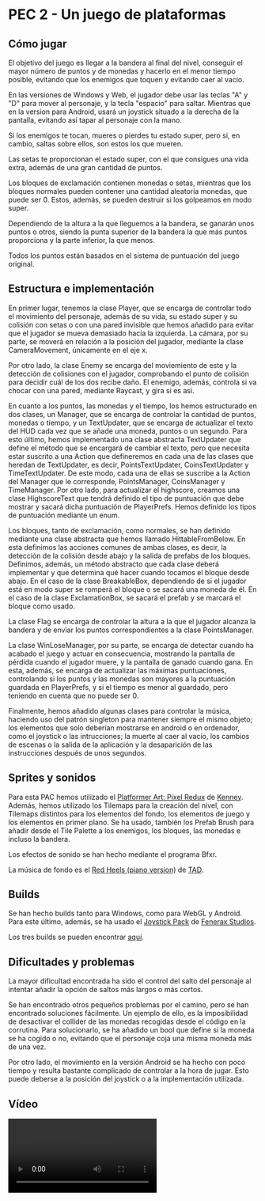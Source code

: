 # PEC 2 - Un juego de plataformas

## Cómo jugar
El objetivo del juego es llegar a la bandera al final del nivel, conseguir el mayor número de puntos y de monedas y hacerlo en el menor tiempo posible, evitando que los enemigos que toquen y evitando caer al vacío.

En las versiones de Windows y Web, el jugador debe usar las teclas "A" y "D" para mover al personaje, y la tecla "espacio" para saltar. Mientras que en la version para Android, usará un joystick situado a la derecha de la pantalla, evitando así tapar al personaje con la mano.

Si los enemigos te tocan, mueres o pierdes tu estado super, pero si, en cambio, saltas sobre ellos, son estos los que mueren.

Las setas te proporcionan el estado super, con el que consigues una vida extra, además de una gran cantidad de puntos.

Los bloques de exclamación contienen monedas o setas, mientras que los bloques normales pueden contener una cantidad aleatoria monedas, que puede ser 0. Estos, además, se pueden destruir si los golpeamos en modo super.

Dependiendo de la altura a la que lleguemos a la bandera, se ganarán unos puntos o otros, siendo la punta superior de la bandera la que más puntos proporciona y la parte inferior, la que menos.

Todos los puntos están basados en el sistema de puntuación del juego original.

## Estructura e implementación
En primer lugar, tenemos la clase Player, que se encarga de controlar todo el movimiento del personaje, además de su vida, su estado super y su colisión con setas o con una pared invisible que hemos añadido para evitar que el jugador se mueva demasiado hacia la izquierda. La cámara, por su parte, se moverá en relación a la posición del jugador, mediante la clase CameraMovement, únicamente en el eje x.

Por otro lado, la clase Enemy se encarga del moviemiento de este y la detección de colisiones con el jugador, comprobando el punto de colisión para decidir cuál de los dos recibe daño. El enemigo, además, controla si va chocar con una pared, mediante Raycast, y gira si es así.

En cuanto a los puntos, las monedas y el tiempo, los hemos estructurado en dos clases, un Manager, que se encarga de controlar la cantidad de puntos, monedas o tiempo, y un TextUpdater, que se encarga de actualizar el texto del HUD cada vez que se añade una moneda, puntos o un segundo. Para esto último, hemos implementado una clase abstracta TextUpdater que define el método que se encargará de cambiar el texto, pero que necesita estar suscrito a una Action<int> que defineremos en cada una de las clases que heredan de TextUpdater, es decir, PointsTextUpdater, CoinsTextUpdater y TimeTextUpdater. De este modo, cada una de ellas se suscribe a la Action del Manager que le corresponde, PointsManager, CoinsManager y TimeManager. Por otro lado, para actualizar el highscore, creamos una clase HighscoreText que tendrá definido el tipo de puntuación que debe mostrar y sacará dicha puntuación de PlayerPrefs. Hemos definido los tipos de puntuación mediante un enum.

Los bloques, tanto de exclamación, como normales, se han definido mediante una clase abstracta que hemos llamado HittableFromBelow. En esta definimos las acciones comunes de ambas clases, es decir, la detección de la colisión desde abajo y la salida de prefabs de los bloques. Definimos, además, un método abstracto que cada clase deberá implementar y que determina qué hacer cuando tocamos el bloque desde abajo. En el caso de la clase BreakableBox, dependiendo de si el jugador está en modo super se romperá el bloque o se sacará una moneda de él. En el caso de la clase ExclamationBox, se sacará el prefab y se marcará el bloque como usado.

La clase Flag se encarga de controlar la altura a la que el jugador alcanza la bandera y de enviar los puntos correspondientes a la clase PointsManager.

La clase WinLoseManager, por su parte, se encarga de detectar cuando ha acabado el juego y actuar en consecuencia, mostrando la pantalla de pérdida cuando el jugador muere, y la pantalla de ganado cuando gana. En esta, además, se encarga de actualizar las máximas puntuaciones, controlando si los puntos y las monedas son mayores a la puntuación guardada en PlayerPrefs, y si el tiempo es menor al guardado, pero teniendo en cuenta que no puede ser 0.

Finalmente, hemos añadido algunas clases para controlar la música, haciendo uso del patrón singleton para mantener siempre el mismo objeto; los elementos que solo deberían mostrarse en android o en ordenador, como el joystick o las intrucciones; la muerte al caer al vacío, los cambios de escenas o la salida de la aplicación y la desaparición de las instrucciones después de unos segundos.

## Sprites y sonidos
Para esta PAC hemos utilizado el [Platformer Art: Pixel Redux](https://www.kenney.nl/assets/platformer-art-pixel-redux) de [Kenney](https://www.kenney.nl/). Además, hemos utilizado los Tilemaps para la creación del nivel, con Tilemaps distintos para los elementos del fondo, los elementos de juego y los elementos en primer plano. Se ha usado, también los Prefab Brush para añadir desde el Tile Palette a los enemigos, los bloques, las monedas e incluso la bandera.

Los efectos de sonido se han hecho mediante el programa Bfxr.

La música de fondo es el [Red Heels (piano version)](https://opengameart.org/content/red-heels-piano-ver) de [TAD](https://opengameart.org/users/tad).

## Builds
Se han hecho builds tanto para Windows, como para WebGL y Android. Para este último, además, se ha usado el [Joystick Pack](https://assetstore.unity.com/packages/tools/input-management/joystick-pack-107631) de [Fenerax Studios](https://assetstore.unity.com/publishers/32730).

Los tres builds se pueden encontrar [aquí](https://fuscor.itch.io/p2d-pec-2-un-juego-de-plataformas).

## Dificultades y problemas
La mayor dificultad encontrada ha sido el control del salto del personaje al intentar añadir la opción de saltos más largos o más cortos.

Se han encontrado otros pequeños problemas por el camino, pero se han encontrado soluciones fácilmente. Un ejemplo de ello, es la imposibilidad de desactivar el collider de las monedas recogidas desde el código en la corrutina. Para solucionarlo, se ha añadido un bool que define si la moneda se ha cogido o no, evitando que el personaje coja una misma moneda más de una vez.

Por otro lado, el movimiento en la versión Android se ha hecho con poco tiempo y resulta bastante complicado de controlar a la hora de jugar. Esto puede deberse a la posición del joystick o a la implementación utilizada.

## Vídeo
![](PEC2_video.mp4)



